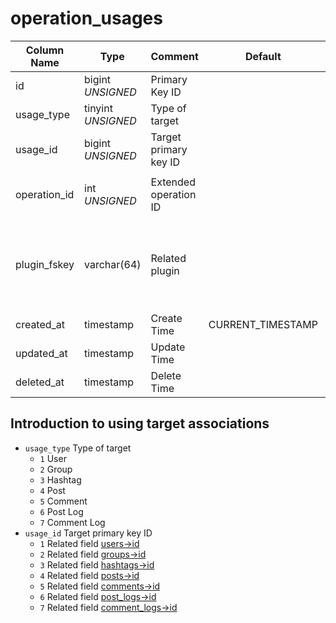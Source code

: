 # operation_usages

| Column Name | Type | Comment | Default | Null | Remark |
| --- | --- | --- | --- | --- | --- |
| id | bigint *UNSIGNED* | Primary Key ID |  | NO | Auto Increment |
| usage_type | tinyint *UNSIGNED* | Type of target |  | NO |  |
| usage_id | bigint *UNSIGNED* | Target primary key ID |  | NO |  |
| operation_id | int *UNSIGNED* | Extended operation ID |  | NO | Related field `operations->id` |
| plugin_fskey | varchar(64) | Related plugin |  | NO | Related field [plugins->fskey](../plugins/plugins.md)<br>Which plugin is related |
| created_at | timestamp | Create Time | CURRENT_TIMESTAMP | NO |  |
| updated_at | timestamp | Update Time |  | YES |  |
| deleted_at | timestamp | Delete Time |  | YES |  |

## Introduction to using target associations

- `usage_type` Type of target
    - `1` User
    - `2` Group
    - `3` Hashtag
    - `4` Post
    - `5` Comment
    - `6` Post Log
    - `7` Comment Log
- `usage_id` Target primary key ID
    - `1` Related field [users->id](../users/users.md)
    - `2` Related field [groups->id](../contents/groups.md)
    - `3` Related field [hashtags->id](../contents/hashtags.md)
    - `4` Related field [posts->id](../contents/posts.md)
    - `5` Related field [comments->id](../contents/comments.md)
    - `6` Related field [post_logs->id](../contents/post-logs.md)
    - `7` Related field [comment_logs->id](../contents/comment-logs.md)
